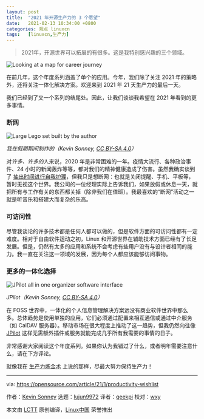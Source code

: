 ```yaml
---
layout: post
title:	"2021 年开源生产力的 3 个愿望"
date:	2021-02-13 10:34:00 +0800 
categories:	观点 linuxcn 
tags:	[linuxcn,生产力]
---
```




> 
> 2021年，开源世界可以拓展的有很多。这是我特别感兴趣的三个领域。
> 
> 
> 


![Looking at a map for career journey](/Asserts/Images//attachment/album/202102/13/103452e8mitt86zzjz5b68.png "Looking at a map for career journey")


在前几年，这个年度系列涵盖了单个的应用。今年，我们除了关注 2021 年的策略外，还将关注一体化解决方案。欢迎来到 2021 年 21 天生产力的最后一天。


我们已经到了又一个系列的结尾处。因此，让我们谈谈我希望在 2021 年看到的更多事情。


### 断网


![Large Lego set built by the author](/Asserts/Images//attachment/album/202102/13/103624pf1quwt1yw7q9vq1.jpg)


*我在假期期间制作的（Kevin Sonney, [CC BY-SA 4.0](https://creativecommons.org/licenses/by-sa/4.0/)）*


对*许多、许多的*人来说，2020 年是非常困难的一年。疫情大流行、各种政治事件、24 小时的新闻轰炸等等，都对我们的精神健康造成了伤害。虽然我确实谈到了 [抽出时间进行自我护理](https://opensource.com/article/21/1/self-care)，但我只是想断网：也就是关闭提醒、手机、平板等，暂时无视这个世界。我公司的一位经理实际上告诉我们，如果放假或休息一天，就把所有与工作有关的东西都关掉（除非我们在值班）。我最喜欢的“断网”活动之一就是听音乐和搭建大而复杂的乐高。


### 可访问性


尽管我谈论的许多技术都是任何人都可以做的，但是软件方面的可访问性都有一定难度。相对于自由软件运动之初，Linux 和开源世界在辅助技术方面已经有了长足发展。但是，仍然有太多的应用和系统不会考虑有些用户没有与设计者相同的能力。我一直在关注这一领域的发展，因为每个人都应该能够访问事物。


### 更多的一体化选择


![JPilot all in one organizer software interface](/Asserts/Images//attachment/album/202102/13/103454z363lkfb8r98booz.png)


*JPilot（Kevin Sonney, [CC BY-SA 4.0](https://creativecommons.org/licenses/by-sa/4.0/)）*


在 FOSS 世界中，一体化的个人信息管理解决方案远没有商业软件世界中那么多。总体趋势是使用单独的应用，它们必须通过配置来相互通信或通过中介服务（如 CalDAV 服务器）。移动市场在很大程度上推动了这一趋势，但我仍然向往像 [JPilot](http://www.jpilot.org/) 这样无需额外插件或服务就能完成几乎所有我需要的事情的日子。


非常感谢大家阅读这个年度系列。如果你认为我错过了什么，或者明年需要注意什么，请在下方评论。


就像我在 [生产力炼金术](https://productivityalchemy.com) 上说的那样，尽最大努力保持生产力！




---


via: <https://opensource.com/article/21/1/productivity-wishlist>


作者：[Kevin Sonney](https://opensource.com/users/ksonney) 选题：[lujun9972](https://github.com/lujun9972) 译者：[geekpi](https://github.com/geekpi) 校对：[wxy](https://github.com/wxy)


本文由 [LCTT](https://github.com/LCTT/TranslateProject) 原创编译，[Linux中国](https://linux.cn/) 荣誉推出
